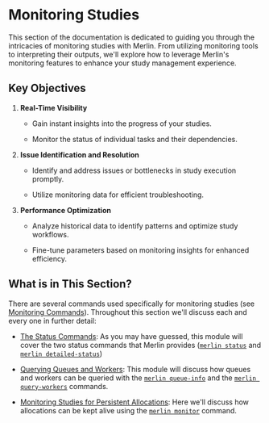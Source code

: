 # Monitoring Studies

This section of the documentation is dedicated to guiding you through the intricacies of monitoring studies with Merlin. From utilizing monitoring tools to interpreting their outputs, we'll explore how to leverage Merlin's monitoring features to enhance your study management experience.

## Key Objectives

1. **Real-Time Visibility**

    - Gain instant insights into the progress of your studies.

    - Monitor the status of individual tasks and their dependencies.

2. **Issue Identification and Resolution**

    - Identify and address issues or bottlenecks in study execution promptly.
    
    - Utilize monitoring data for efficient troubleshooting.

3. **Performance Optimization**

    - Analyze historical data to identify patterns and optimize study workflows.
    
    - Fine-tune parameters based on monitoring insights for enhanced efficiency.

## What is in This Section?

There are several commands used specifically for monitoring studies (see [Monitoring Commands](../command_line.md#monitoring-commands)). Throughout this section we'll discuss each and every one in further detail:

- [The Status Commands](./status_cmds.md): As you may have guessed, this module will cover the two status commands that Merlin provides ([`merlin status`](../command_line.md#status-merlin-status) and [`merlin detailed-status`](../command_line.md#detailed-status-merlin-detailed-status))

- [Querying Queues and Workers](./queues_and_workers.md): This module will discuss how queues and workers can be queried with the [`merlin queue-info`](../command_line.md#queue-info-merlin-queue-info) and the [`merlin query-workers`](../command_line.md#query-workers-merlin-query-workers) commands.

- [Monitoring Studies for Persistent Allocations](./monitor_for_allocation.md): Here we'll discuss how allocations can be kept alive using the [`merlin monitor`](../command_line.md#monitor-merlin-monitor) command.
